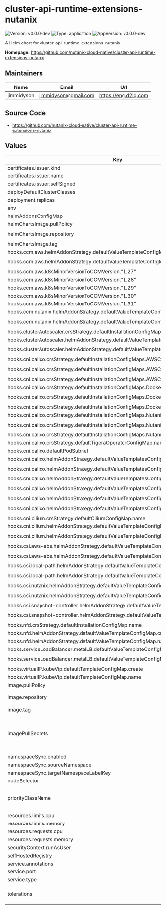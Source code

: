 <!--
 Copyright 2024 Nutanix. All rights reserved.
 SPDX-License-Identifier: Apache-2.0
 -->

# cluster-api-runtime-extensions-nutanix

![Version: v0.0.0-dev](https://img.shields.io/badge/Version-v0.0.0--dev-informational?style=flat-square) ![Type: application](https://img.shields.io/badge/Type-application-informational?style=flat-square) ![AppVersion: v0.0.0-dev](https://img.shields.io/badge/AppVersion-v0.0.0--dev-informational?style=flat-square)

A Helm chart for cluster-api-runtime-extensions-nutanix

**Homepage:** <https://github.com/nutanix-cloud-native/cluster-api-runtime-extensions-nutanix>

## Maintainers

| Name | Email | Url |
| ---- | ------ | --- |
| jimmidyson | <jimmidyson@gmail.com> | <https://eng.d2iq.com> |

## Source Code

* <https://github.com/nutanix-cloud-native/cluster-api-runtime-extensions-nutanix>

## Values

| Key | Type | Default | Description |
|-----|------|---------|-------------|
| certificates.issuer.kind | string | `"Issuer"` |  |
| certificates.issuer.name | string | `""` |  |
| certificates.issuer.selfSigned | bool | `true` |  |
| deployDefaultClusterClasses | bool | `true` |  |
| deployment.replicas | int | `1` |  |
| env | object | `{}` |  |
| helmAddonsConfigMap | string | `"default-helm-addons-config"` |  |
| helmChartsImage.pullPolicy | string | `"IfNotPresent"` |  |
| helmChartsImage.repository | string | `"ghcr.io/nutanix-cloud-native/caren-helm-reg"` |  |
| helmChartsImage.tag | string | `""` |  |
| hooks.ccm.aws.helmAddonStrategy.defaultValueTemplateConfigMap.create | bool | `true` |  |
| hooks.ccm.aws.helmAddonStrategy.defaultValueTemplateConfigMap.name | string | `"default-aws-ccm-helm-values-template"` |  |
| hooks.ccm.aws.k8sMinorVersionToCCMVersion."1.27" | string | `"v1.27.9"` |  |
| hooks.ccm.aws.k8sMinorVersionToCCMVersion."1.28" | string | `"v1.28.9"` |  |
| hooks.ccm.aws.k8sMinorVersionToCCMVersion."1.29" | string | `"v1.29.6"` |  |
| hooks.ccm.aws.k8sMinorVersionToCCMVersion."1.30" | string | `"v1.30.3"` |  |
| hooks.ccm.aws.k8sMinorVersionToCCMVersion."1.31" | string | `"v1.31.0"` |  |
| hooks.ccm.nutanix.helmAddonStrategy.defaultValueTemplateConfigMap.create | bool | `true` |  |
| hooks.ccm.nutanix.helmAddonStrategy.defaultValueTemplateConfigMap.name | string | `"default-nutanix-ccm-helm-values-template"` |  |
| hooks.clusterAutoscaler.crsStrategy.defaultInstallationConfigMap.name | string | `"cluster-autoscaler"` |  |
| hooks.clusterAutoscaler.helmAddonStrategy.defaultValueTemplateConfigMap.create | bool | `true` |  |
| hooks.clusterAutoscaler.helmAddonStrategy.defaultValueTemplateConfigMap.name | string | `"default-cluster-autoscaler-helm-values-template"` |  |
| hooks.cni.calico.crsStrategy.defaultInstallationConfigMaps.AWSCluster.configMap.content | string | `""` |  |
| hooks.cni.calico.crsStrategy.defaultInstallationConfigMaps.AWSCluster.configMap.name | string | `"calico-cni-crs-installation-awscluster"` |  |
| hooks.cni.calico.crsStrategy.defaultInstallationConfigMaps.AWSCluster.create | bool | `true` |  |
| hooks.cni.calico.crsStrategy.defaultInstallationConfigMaps.DockerCluster.configMap.content | string | `""` |  |
| hooks.cni.calico.crsStrategy.defaultInstallationConfigMaps.DockerCluster.configMap.name | string | `"calico-cni-crs-installation-dockercluster"` |  |
| hooks.cni.calico.crsStrategy.defaultInstallationConfigMaps.DockerCluster.create | bool | `true` |  |
| hooks.cni.calico.crsStrategy.defaultInstallationConfigMaps.NutanixCluster.configMap.content | string | `""` |  |
| hooks.cni.calico.crsStrategy.defaultInstallationConfigMaps.NutanixCluster.configMap.name | string | `"calico-cni-crs-installation-nutanixcluster"` |  |
| hooks.cni.calico.crsStrategy.defaultInstallationConfigMaps.NutanixCluster.create | bool | `true` |  |
| hooks.cni.calico.crsStrategy.defaultTigeraOperatorConfigMap.name | string | `"tigera-operator"` |  |
| hooks.cni.calico.defaultPodSubnet | string | `"192.168.0.0/16"` |  |
| hooks.cni.calico.helmAddonStrategy.defaultValueTemplatesConfigMaps.AWSCluster.create | bool | `true` |  |
| hooks.cni.calico.helmAddonStrategy.defaultValueTemplatesConfigMaps.AWSCluster.name | string | `"calico-cni-helm-values-template-awscluster"` |  |
| hooks.cni.calico.helmAddonStrategy.defaultValueTemplatesConfigMaps.DockerCluster.create | bool | `true` |  |
| hooks.cni.calico.helmAddonStrategy.defaultValueTemplatesConfigMaps.DockerCluster.name | string | `"calico-cni-helm-values-template-dockercluster"` |  |
| hooks.cni.calico.helmAddonStrategy.defaultValueTemplatesConfigMaps.NutanixCluster.create | bool | `true` |  |
| hooks.cni.calico.helmAddonStrategy.defaultValueTemplatesConfigMaps.NutanixCluster.name | string | `"calico-cni-helm-values-template-nutanixcluster"` |  |
| hooks.cni.cilium.crsStrategy.defaultCiliumConfigMap.name | string | `"cilium"` |  |
| hooks.cni.cilium.helmAddonStrategy.defaultValueTemplateConfigMap.create | bool | `true` |  |
| hooks.cni.cilium.helmAddonStrategy.defaultValueTemplateConfigMap.name | string | `"default-cilium-cni-helm-values-template"` |  |
| hooks.csi.aws-ebs.helmAddonStrategy.defaultValueTemplateConfigMap.create | bool | `true` |  |
| hooks.csi.aws-ebs.helmAddonStrategy.defaultValueTemplateConfigMap.name | string | `"default-aws-ebs-csi-helm-values-template"` |  |
| hooks.csi.local-path.helmAddonStrategy.defaultValueTemplateConfigMap.create | bool | `true` |  |
| hooks.csi.local-path.helmAddonStrategy.defaultValueTemplateConfigMap.name | string | `"default-local-path-provisioner-csi-helm-values-template"` |  |
| hooks.csi.nutanix.helmAddonStrategy.defaultValueTemplateConfigMap.create | bool | `true` |  |
| hooks.csi.nutanix.helmAddonStrategy.defaultValueTemplateConfigMap.name | string | `"default-nutanix-csi-helm-values-template"` |  |
| hooks.csi.snapshot-controller.helmAddonStrategy.defaultValueTemplateConfigMap.create | bool | `true` |  |
| hooks.csi.snapshot-controller.helmAddonStrategy.defaultValueTemplateConfigMap.name | string | `"default-snapshot-controller-helm-values-template"` |  |
| hooks.nfd.crsStrategy.defaultInstallationConfigMap.name | string | `"node-feature-discovery"` |  |
| hooks.nfd.helmAddonStrategy.defaultValueTemplateConfigMap.create | bool | `true` |  |
| hooks.nfd.helmAddonStrategy.defaultValueTemplateConfigMap.name | string | `"default-nfd-helm-values-template"` |  |
| hooks.serviceLoadBalancer.metalLB.defaultValueTemplateConfigMap.create | bool | `true` |  |
| hooks.serviceLoadBalancer.metalLB.defaultValueTemplateConfigMap.name | string | `"default-metallb-helm-values-template"` |  |
| hooks.virtualIP.kubeVip.defaultTemplateConfigMap.create | bool | `true` |  |
| hooks.virtualIP.kubeVip.defaultTemplateConfigMap.name | string | `"default-kube-vip-template"` |  |
| image.pullPolicy | string | `"IfNotPresent"` |  |
| image.repository | string | `"ghcr.io/nutanix-cloud-native/cluster-api-runtime-extensions-nutanix"` |  |
| image.tag | string | `""` |  |
| imagePullSecrets | list | `[]` | Optional secrets used for pulling the container image |
| namespaceSync.enabled | bool | `true` |  |
| namespaceSync.sourceNamespace | string | `""` |  |
| namespaceSync.targetNamespaceLabelKey | string | `"caren.nutanix.com/namespace-sync"` |  |
| nodeSelector | object | `{}` |  |
| priorityClassName | string | `"system-cluster-critical"` | Priority class to be used for the pod. |
| resources.limits.cpu | string | `"100m"` |  |
| resources.limits.memory | string | `"256Mi"` |  |
| resources.requests.cpu | string | `"100m"` |  |
| resources.requests.memory | string | `"128Mi"` |  |
| securityContext.runAsUser | int | `65532` |  |
| selfHostedRegistry | bool | `true` |  |
| service.annotations | object | `{}` |  |
| service.port | int | `443` |  |
| service.type | string | `"ClusterIP"` |  |
| tolerations | list | `[{"effect":"NoSchedule","key":"node-role.kubernetes.io/control-plane","operator":"Equal"}]` | Kubernetes pod tolerations |

